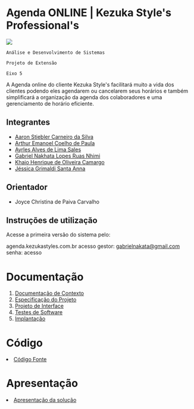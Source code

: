 # Agenda ONLINE | Kezuka Style's Professional's

<img src="https://github.com/ICEI-PUC-Minas-PMV-ADS/pmv-ads-2024-1-e5-proj-empext-t6-kezuka-styles-agenda/assets/86859418/f5125b23-fc90-41b6-8a69-10a92c2de598"></img>

`Análise e Desenvolvimento de Sistemas`

`Projeto de Extensão`

`Eixo 5`

A Agenda online do cliente Kezuka Style's facilitará muito a vida dos clientes podendo eles agendarem ou cancelarem seus horários e também simplificará a organização da agenda dos colaboradores e uma gerenciamento de horário eficiente.

## Integrantes

* [Aaron Stiebler Carneiro da Silva](https://github.com/euaaron)
* [Arthur Emanoel Coelho de Paula](https://github.com/ArthurCoelho25)
* [Ayrles Alves de Lima Sales](https://github.com/Ayrlesales)
* [Gabriel Nakhata Lopes Ruas Nhimi](https://github.com/gabrielnakhata)
* [Khaio Henrique de Oliveira Camargo](https://github.com/khaiocamargos)
* [Jéssica Grimaldi Santa Anna](https://github.com/jessicagrimaldi )

## Orientador

* Joyce Christina de Paiva Carvalho

## Instruções de utilização

Acesse a primeira versão do sistema pelo:

agenda.kezukastyles.com.br
acesso gestor: gabrielnakata@gmail.com
senha: acesso

# Documentação

<ol>
<li><a href="documentos/01-Documentação de Contexto.md"> Documentação de Contexto</a></li>
<li><a href="documentos/02-Especificação do Projeto.md"> Especificação do Projeto</a></li>
<li><a href="documentos/03-Projeto de Interface.md"> Projeto de Interface</a></li>
<li><a href="documentos/04-Testes de Software.md"> Testes de Software</a></li>
<li><a href="documentos/05-Implantação.md"> Implantação</a></li>
</ol>

# Código

<li><a href="src/README.md"> Código Fonte</a></li>

# Apresentação

<li><a href="presentation/README.md"> Apresentação da solução</a></li>
